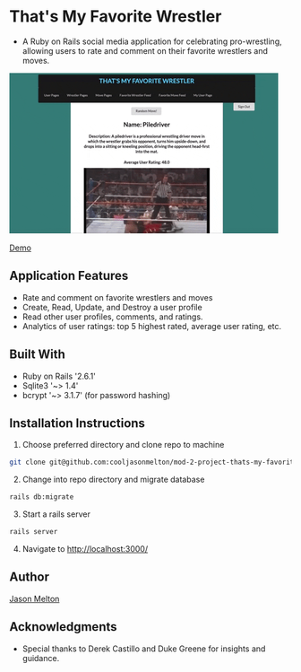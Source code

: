 # That's My Favorite Wrestler
* A Ruby on Rails social media application for celebrating pro-wrestling, allowing users to rate and comment on their favorite wrestlers and moves.

![demo-of-app](https://github.com/cooljasonmelton/mod-2-project-thats-my-favorite-wrestler/blob/master/Animated%20GIF-downsized_large.gif?raw=true)​

<a href="https://www.youtube.com/watch?v=WlEW77YZy_M"> Demo </a>

## Application Features
* Rate and comment on favorite wrestlers and moves​​
* Create, Read, Update, and Destroy a user profile
* Read other user profiles, comments, and ratings.
* Analytics of user ratings: top 5 highest rated, average user rating, etc.

## Built With​
* Ruby on Rails '2.6.1'
* Sqlite3 '~> 1.4'
* bcrypt '~> 3.1.7' (for password hashing)
​
## Installation Instructions
1. Choose preferred directory and clone repo to machine
```bash
git clone git@github.com:cooljasonmelton/mod-2-project-thats-my-favorite-wrestler.git
```
2. Change into repo directory and migrate database
```bash
rails db:migrate
```
3. Start a rails server
```bash
rails server
```
4. Navigate to <a href='http://localhost:3000/'> http://localhost:3000/ </a>
​​
## Author
<a href='https://github.com/cooljasonmelton'> Jason Melton</a>

## Acknowledgments
* Special thanks to Derek Castillo and Duke Greene for insights and guidance.




